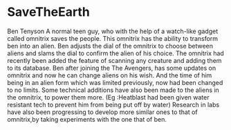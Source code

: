 # SaveTheEarth

Ben Tenyson
A normal teen guy, who with the help of a watch-like gadget called omnitrix saves the people.
This omnitrix has the ability to transform ben into an alien.
Ben adjusts the dial of the omnitrix to choose between aliens and slams the dial to confirm the alien of his choice.
The omnitrix had recently been added the feature of scanning any creature and adding them to its database.
Ben after joining the The Avengers, has some updates on omnitrix and now he can change aliens on his wish.
And the  time of him being in an alien form which was limited previously, now had been changed to no limits.
Some technical additions have also been made to the aliens in the omnitrix, to power them more.
(Eg :Heatblast had been given water resistant  tech to prevent him from being put off by water)
Research in labs have also been progressing to develop more similar ones to that of omnitrix,by taking experiments with the one that of ben.